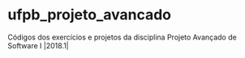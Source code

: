 # ufpb_projeto_avancado
Códigos dos exercícios e projetos da disciplina Projeto Avançado de Software I |2018.1|
